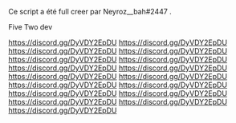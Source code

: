 Ce script a été full creer par Neyroz__bah#2447 .




Five Two dev 

https://discord.gg/DyVDY2EpDU
https://discord.gg/DyVDY2EpDU
https://discord.gg/DyVDY2EpDU
https://discord.gg/DyVDY2EpDU
https://discord.gg/DyVDY2EpDU
https://discord.gg/DyVDY2EpDU
https://discord.gg/DyVDY2EpDU
https://discord.gg/DyVDY2EpDU
https://discord.gg/DyVDY2EpDU
https://discord.gg/DyVDY2EpDU
https://discord.gg/DyVDY2EpDU
https://discord.gg/DyVDY2EpDU
https://discord.gg/DyVDY2EpDU
https://discord.gg/DyVDY2EpDU
https://discord.gg/DyVDY2EpDU
https://discord.gg/DyVDY2EpDU
https://discord.gg/DyVDY2EpDU

